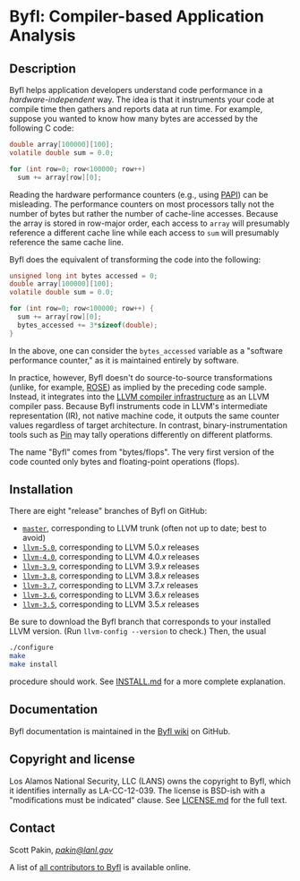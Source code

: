 Byfl: Compiler-based Application Analysis
=========================================

Description
-----------

Byfl helps application developers understand code performance in a _hardware-independent_ way.  The idea is that it instruments your code at compile time then gathers and reports data at run time.  For example, suppose you wanted to know how many bytes are accessed by the following C code:
```C
double array[100000][100];
volatile double sum = 0.0;

for (int row=0; row<100000; row++)
  sum += array[row][0];
```

Reading the hardware performance counters (e.g., using [PAPI](http://icl.cs.utk.edu/papi/)) can be misleading.  The performance counters on most processors tally not the number of bytes but rather the number of cache-line accesses.  Because the array is stored in row-major order, each access to `array` will presumably reference a different cache line while each access to `sum` will presumably reference the same cache line.

Byfl does the equivalent of transforming the code into the following:
```C
unsigned long int bytes accessed = 0;
double array[100000][100];
volatile double sum = 0.0;

for (int row=0; row<100000; row++) {
  sum += array[row][0];
  bytes_accessed += 3*sizeof(double);
}
```

In the above, one can consider the `bytes_accessed` variable as a "software performance counter," as it is maintained entirely by software.

In practice, however, Byfl doesn't do source-to-source transformations (unlike, for example, [ROSE](http://www.rosecompiler.org/)) as implied by the preceding code sample.  Instead, it integrates into the [LLVM compiler infrastructure](http://www.llvm.org/) as an LLVM compiler pass.  Because Byfl instruments code in LLVM's intermediate representation (IR), not native machine code, it outputs the same counter values regardless of target architecture.  In contrast, binary-instrumentation tools such as [Pin](https://software.intel.com/en-us/articles/pin-a-dynamic-binary-instrumentation-tool) may tally operations differently on different platforms.

The name "Byfl" comes from "bytes/flops".  The very first version of the code counted only bytes and floating-point operations (flops).

Installation
------------

There are eight "release" branches of Byfl on GitHub:

  * [`master`](https://github.com/lanl/Byfl), corresponding to LLVM trunk (often not up to date; best to avoid)
  * [`llvm-5.0`](https://github.com/lanl/Byfl/tree/llvm-5.0), corresponding to LLVM 5.0._x_ releases
  * [`llvm-4.0`](https://github.com/lanl/Byfl/tree/llvm-4.0), corresponding to LLVM 4.0._x_ releases
  * [`llvm-3.9`](https://github.com/lanl/Byfl/tree/llvm-3.9), corresponding to LLVM 3.9._x_ releases
  * [`llvm-3.8`](https://github.com/lanl/Byfl/tree/llvm-3.8), corresponding to LLVM 3.8._x_ releases
  * [`llvm-3.7`](https://github.com/lanl/Byfl/tree/llvm-3.7), corresponding to LLVM 3.7._x_ releases
  * [`llvm-3.6`](https://github.com/lanl/Byfl/tree/llvm-3.6), corresponding to LLVM 3.6._x_ releases
  * [`llvm-3.5`](https://github.com/lanl/Byfl/tree/llvm-3.5), corresponding to LLVM 3.5._x_ releases

Be sure to download the Byfl branch that corresponds to your installed LLVM version.  (Run `llvm-config --version` to check.)  Then, the usual
```bash
./configure
make
make install
```
procedure should work.  See [INSTALL.md](https://github.com/losalamos/Byfl/blob/master/INSTALL.md) for a more complete explanation.

Documentation
-------------

Byfl documentation is maintained in the [Byfl wiki](https://github.com/losalamos/Byfl/wiki) on GitHub.

Copyright and license
---------------------

Los Alamos National Security, LLC (LANS) owns the copyright to Byfl, which it identifies internally as LA-CC-12-039.  The license is BSD-ish with a "modifications must be indicated" clause.  See [LICENSE.md](https://github.com/losalamos/Byfl/blob/master/LICENSE.md) for the full text.

Contact
-------

Scott Pakin, [_pakin@lanl.gov_](mailto:pakin@lanl.gov)

A list of [all contributors to Byfl](https://github.com/losalamos/Byfl/wiki/contributors) is available online.
